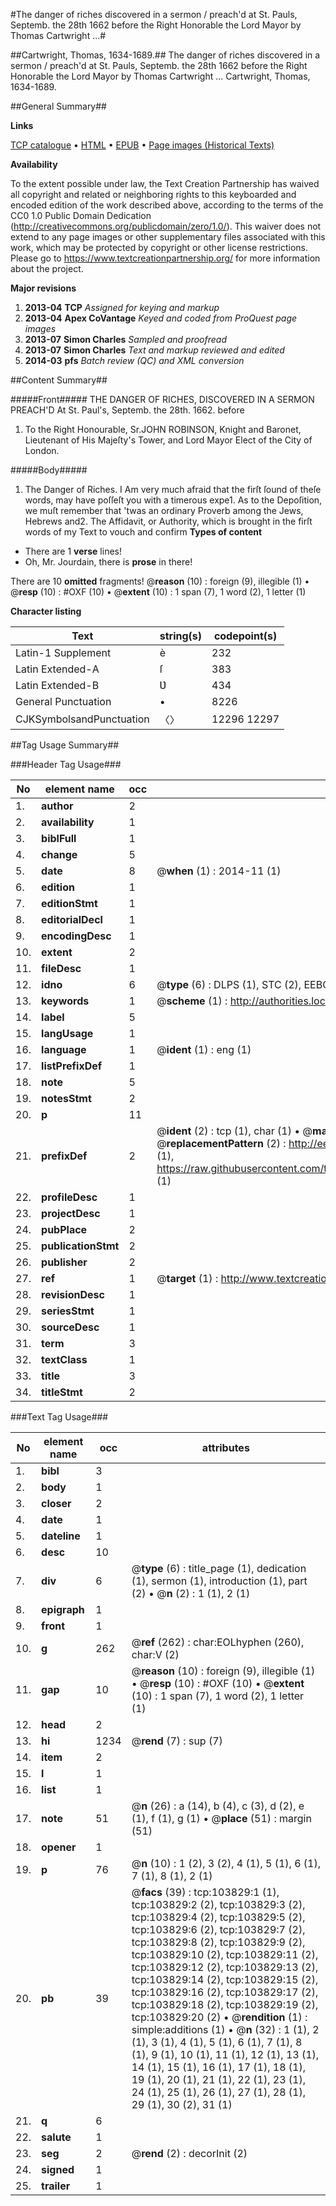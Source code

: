#The danger of riches discovered in a sermon / preach'd at St. Pauls, Septemb. the 28th 1662 before the Right Honorable the Lord Mayor by Thomas Cartwright ...#

##Cartwright, Thomas, 1634-1689.##
The danger of riches discovered in a sermon / preach'd at St. Pauls, Septemb. the 28th 1662 before the Right Honorable the Lord Mayor by Thomas Cartwright ...
Cartwright, Thomas, 1634-1689.

##General Summary##

**Links**

[TCP catalogue](http://www.ota.ox.ac.uk/tcp/)  • 
[HTML](http://tei.it.ox.ac.uk/tcp/Texts-HTML/free/A35/A35025.html)  • 
[EPUB](http://tei.it.ox.ac.uk/tcp/Texts-EPUB/free/A35/A35025.epub) • 
[Page images (Historical Texts)](https://historicaltexts.jisc.ac.uk/eebo-15565476e)

**Availability**

To the extent possible under law, the Text Creation Partnership has waived all copyright and related or neighboring rights to this keyboarded and encoded edition of the work described above, according to the terms of the CC0 1.0 Public Domain Dedication (http://creativecommons.org/publicdomain/zero/1.0/). This waiver does not extend to any page images or other supplementary files associated with this work, which may be protected by copyright or other license restrictions. Please go to https://www.textcreationpartnership.org/ for more information about the project.

**Major revisions**

1. __2013-04__ __TCP__ *Assigned for keying and markup*
1. __2013-04__ __Apex CoVantage__ *Keyed and coded from ProQuest page images*
1. __2013-07__ __Simon Charles__ *Sampled and proofread*
1. __2013-07__ __Simon Charles__ *Text and markup reviewed and edited*
1. __2014-03__ __pfs__ *Batch review (QC) and XML conversion*

##Content Summary##

#####Front#####
THE DANGER OF RICHES, DISCOVERED IN A SERMON PREACH'D At St. Paul's, Septemb. the 28th. 1662. before
1. To the Right Honourable, Sr.JOHN ROBINSON, Knight and Baronet, Lieutenant of His Majeſty's Tower, and Lord Mayor Elect of the City of London.

#####Body#####

1. The Danger of Riches.
I Am very much afraid that the firſt ſound of theſe words, may have poſſeſt you with a timerous expe1. As to the Depoſition, we muſt remember that 'twas an ordinary Proverb among the Jews, Hebrews and2. The Affidavit, or Authority, which is brought in the firſt words of my Text to vouch and confirm 
**Types of content**

  * There are 1 **verse** lines!
  * Oh, Mr. Jourdain, there is **prose** in there!

There are 10 **omitted** fragments! 
 @__reason__ (10) : foreign (9), illegible (1)  •  @__resp__ (10) : #OXF (10)  •  @__extent__ (10) : 1 span (7), 1 word (2), 1 letter (1)

**Character listing**


|Text|string(s)|codepoint(s)|
|---|---|---|
|Latin-1 Supplement|è|232|
|Latin Extended-A|ſ|383|
|Latin Extended-B|Ʋ|434|
|General Punctuation|•|8226|
|CJKSymbolsandPunctuation|〈〉|12296 12297|

##Tag Usage Summary##

###Header Tag Usage###

|No|element name|occ|attributes|
|---|---|---|---|
|1.|__author__|2||
|2.|__availability__|1||
|3.|__biblFull__|1||
|4.|__change__|5||
|5.|__date__|8| @__when__ (1) : 2014-11 (1)|
|6.|__edition__|1||
|7.|__editionStmt__|1||
|8.|__editorialDecl__|1||
|9.|__encodingDesc__|1||
|10.|__extent__|2||
|11.|__fileDesc__|1||
|12.|__idno__|6| @__type__ (6) : DLPS (1), STC (2), EEBO-CITATION (1), OCLC (1), VID (1)|
|13.|__keywords__|1| @__scheme__ (1) : http://authorities.loc.gov/ (1)|
|14.|__label__|5||
|15.|__langUsage__|1||
|16.|__language__|1| @__ident__ (1) : eng (1)|
|17.|__listPrefixDef__|1||
|18.|__note__|5||
|19.|__notesStmt__|2||
|20.|__p__|11||
|21.|__prefixDef__|2| @__ident__ (2) : tcp (1), char (1)  •  @__matchPattern__ (2) : ([0-9\-]+):([0-9IVX]+) (1), (.+) (1)  •  @__replacementPattern__ (2) : http://eebo.chadwyck.com/downloadtiff?vid=$1&page=$2 (1), https://raw.githubusercontent.com/textcreationpartnership/Texts/master/tcpchars.xml#$1 (1)|
|22.|__profileDesc__|1||
|23.|__projectDesc__|1||
|24.|__pubPlace__|2||
|25.|__publicationStmt__|2||
|26.|__publisher__|2||
|27.|__ref__|1| @__target__ (1) : http://www.textcreationpartnership.org/docs/. (1)|
|28.|__revisionDesc__|1||
|29.|__seriesStmt__|1||
|30.|__sourceDesc__|1||
|31.|__term__|3||
|32.|__textClass__|1||
|33.|__title__|3||
|34.|__titleStmt__|2||


###Text Tag Usage###

|No|element name|occ|attributes|
|---|---|---|---|
|1.|__bibl__|3||
|2.|__body__|1||
|3.|__closer__|2||
|4.|__date__|1||
|5.|__dateline__|1||
|6.|__desc__|10||
|7.|__div__|6| @__type__ (6) : title_page (1), dedication (1), sermon (1), introduction (1), part (2)  •  @__n__ (2) : 1 (1), 2 (1)|
|8.|__epigraph__|1||
|9.|__front__|1||
|10.|__g__|262| @__ref__ (262) : char:EOLhyphen (260), char:V (2)|
|11.|__gap__|10| @__reason__ (10) : foreign (9), illegible (1)  •  @__resp__ (10) : #OXF (10)  •  @__extent__ (10) : 1 span (7), 1 word (2), 1 letter (1)|
|12.|__head__|2||
|13.|__hi__|1234| @__rend__ (7) : sup (7)|
|14.|__item__|2||
|15.|__l__|1||
|16.|__list__|1||
|17.|__note__|51| @__n__ (26) : a (14), b (4), c (3), d (2), e (1), f (1), g (1)  •  @__place__ (51) : margin (51)|
|18.|__opener__|1||
|19.|__p__|76| @__n__ (10) : 1 (2), 3 (2), 4 (1), 5 (1), 6 (1), 7 (1), 8 (1), 2 (1)|
|20.|__pb__|39| @__facs__ (39) : tcp:103829:1 (1), tcp:103829:2 (2), tcp:103829:3 (2), tcp:103829:4 (2), tcp:103829:5 (2), tcp:103829:6 (2), tcp:103829:7 (2), tcp:103829:8 (2), tcp:103829:9 (2), tcp:103829:10 (2), tcp:103829:11 (2), tcp:103829:12 (2), tcp:103829:13 (2), tcp:103829:14 (2), tcp:103829:15 (2), tcp:103829:16 (2), tcp:103829:17 (2), tcp:103829:18 (2), tcp:103829:19 (2), tcp:103829:20 (2)  •  @__rendition__ (1) : simple:additions (1)  •  @__n__ (32) : 1 (1), 2 (1), 3 (1), 4 (1), 5 (1), 6 (1), 7 (1), 8 (1), 9 (1), 10 (1), 11 (1), 12 (1), 13 (1), 14 (1), 15 (1), 16 (1), 17 (1), 18 (1), 19 (1), 20 (1), 21 (1), 22 (1), 23 (1), 24 (1), 25 (1), 26 (1), 27 (1), 28 (1), 29 (1), 30 (2), 31 (1)|
|21.|__q__|6||
|22.|__salute__|1||
|23.|__seg__|2| @__rend__ (2) : decorInit (2)|
|24.|__signed__|1||
|25.|__trailer__|1||
